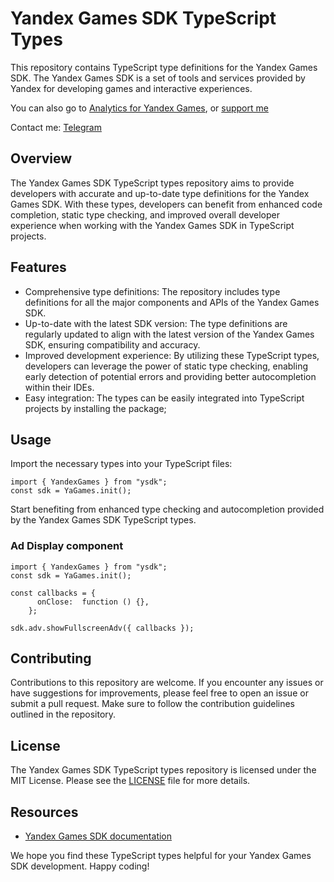 # Yandex Games SDK TypeScript Types

This repository contains TypeScript type definitions for the Yandex Games SDK. The Yandex Games SDK is a set of tools and services provided by Yandex for developing games and interactive experiences.

You can also go to [Analytics for Yandex Games](https://analytics.creex.team), or [support me](https://boosty.to/creex_team)

Contact me: [Telegram](https://t.me/imikao)

## Overview

The Yandex Games SDK TypeScript types repository aims to provide developers with accurate and up-to-date type definitions for the Yandex Games SDK. With these types, developers can benefit from enhanced code completion, static type checking, and improved overall developer experience when working with the Yandex Games SDK in TypeScript projects.

## Features

- Comprehensive type definitions: The repository includes type definitions for all the major components and APIs of the Yandex Games SDK.
- Up-to-date with the latest SDK version: The type definitions are regularly updated to align with the latest version of the Yandex Games SDK, ensuring compatibility and accuracy.
- Improved development experience: By utilizing these TypeScript types, developers can leverage the power of static type checking, enabling early detection of potential errors and providing better autocompletion within their IDEs.
- Easy integration: The types can be easily integrated into TypeScript projects by installing the package;
  
## Usage
Import the necessary types into your TypeScript files:

```tsx
import { YandexGames } from "ysdk";
const sdk = YaGames.init();
```
Start benefiting from enhanced type checking and autocompletion provided by the Yandex Games SDK TypeScript types.

### Ad Display component

```tsx
import { YandexGames } from "ysdk";
const sdk = YaGames.init();

const callbacks = {
      onClose:  function () {},
    };

sdk.adv.showFullscreenAdv({ callbacks });

```

## Contributing

Contributions to this repository are welcome. If you encounter any issues or have suggestions for improvements, please feel free to open an issue or submit a pull request. Make sure to follow the contribution guidelines outlined in the repository.

## License

The Yandex Games SDK TypeScript types repository is licensed under the MIT License. Please see the [LICENSE](https://github.com/your-username/your-repository/blob/main/LICENSE) file for more details.

## Resources

- [Yandex Games SDK documentation](https://yandex.ru/dev/games/doc/ru/sdk/sdk-about)

We hope you find these TypeScript types helpful for your Yandex Games SDK development. Happy coding!
